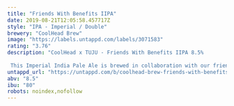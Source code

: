 ```yaml
---
title: "Friends With Benefits IIPA"
date: 2019-08-21T12:05:58.457717Z
style: "IPA - Imperial / Double"
brewery: "CoolHead Brew"
image: "https://labels.untappd.com/labels/3071583"
rating: "3.76"
description: "CoolHead x TUJU - Friends With Benefits IIPA 8.5%  This Imperial India Pale Ale is brewed in collaboration with our friends from the east - Panimoyhtiö Tuju, Lappeenranta. Not only is this beer hazy and juicy and brings out all that goodness from the Citra, Vic Secret, Enigma and Mosaic hops - it's also dry and bitter as a proper DIPA should be. To be enjoyed with your friends. With benefits."
untappd_url: "https://untappd.com/b/coolhead-brew-friends-with-benefits-iipa/3071583"
abv: "8.5"
ibu: "80"
robots: noindex,nofollow
---
```

